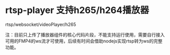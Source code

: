 # rtsp-player 支持h265/h264播放器
rtsp/websocket/videoPlayer/h265

注：目前只上传了播放器组件的核心代码片段，不能支持运行使用，需要自行接入可用的FMP4的ws流才可使用，后续有时间会借助nodejs实现rtsp转为ws的完整功能。